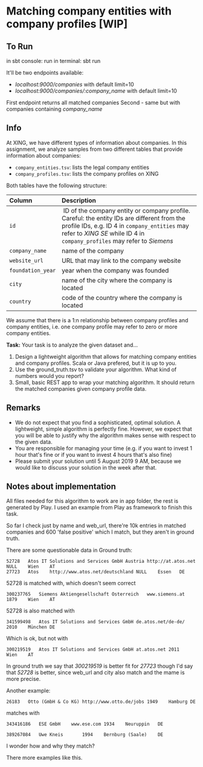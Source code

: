 Matching company entities with company profiles [WIP]
===============================================

## To Run

in sbt console: run
in terminal: sbt run

It'll be two endpoints available: 
* _localhost:9000/companies_ with default limit=10
* _localhost:9000/companies/:company_name_ with default limit=10

First endpoint returns all matched companies
Second - same but with companies containing _company_name_

## Info

At XING, we have different types of information about companies. In this assignment, we analyze samples
from two different tables that provide information about companies:

- `company_entities.tsv`: lists the legal company entities
- `company_profiles.tsv`: lists the company profiles on XING

Both tables have the following structure:

| Column             | Description |
|:-------------------|:------------|
| `id`               | ID of the company entity or company profile. Careful: the entity IDs are different from the profile IDs, e.g. ID 4 in `company_entities` may refer to _XING SE_ while ID 4 in `company_profiles` may refer to _Siemens_ |
| `company_name`     | name of the company |
| `website_url`      | URL that may link to the company website |
| `foundation_year`  | year when the company was founded |
| `city`             | name of the city where the company is located |
| `country`          | code of the country where the company is located |

We assume that there is a 1:n relationship between company profiles and company entities, i.e. one company profile may
refer to zero or more company entities.

**Task:** Your task is to analyze the given dataset and...

1. Design a lightweight algorithm that allows for matching company entities and company profiles. Scala or Java prefered, but it is up to you.
2. Use the ground_truth.tsv to validate your algorithm. What kind of numbers would you report?
3. Small, basic REST app to wrap your matching algorithm. It should return the matched companies given company profile data.


## Remarks

- We do not expect that you find a sophisticated, optimal solution. A lightweight, simple algorithm is perfectly fine. However, we expect that you will be able to justify why the algorithm makes sense with respect to the given data.
- You are responsible for managing your time (e.g. if you want to invest 1 hour that's fine or if you want to invest 4 hours that's also fine)
- Please submit your solution until 5 August 2019 9 AM, because we would like to discuss your solution in the week after that.

## Notes about implementation
All files needed for this algorithm to work are in app folder, the rest is generated by Play. I used an example from Play as framework to finish this task.

So far I check just by name and web_url, there're 10k entries in matched companies and 600 'false positive' which I match, but they aren't in ground truth.


There are some questionable data in Ground truth: 

```
52728	Atos IT Solutions and Services GmbH Austria	http://at.atos.net	NULL	Wien	AT
27723	Atos	http://www.atos.net/deutschland	NULL	Essen	DE
```

52728 is matched with, which doesn't seem correct
```
300237765	Siemens Aktiengesellschaft Österreich	www.siemens.at	1879	Wien	AT
```
52728 is also matched with 
```
341599498	Atos IT Solutions and Services GmbH	de.atos.net/de-de/	2010	München	DE
```
Which is ok, but not with 
```
300219519	Atos IT Solutions and Services GmbH	at.atos.net	2011	Wien	AT 
```
In ground truth we say that _300219519_ is better fit for _27723_ though I'd say that _52728_ is better, since web_url and city also match and the mame is more precise.

Another example:
```aidl
26183	Otto (GmbH & Co KG)	http://www.otto.de/jobs	1949	Hamburg	DE
```
matches with
	
```aidl
343416186	ESE GmbH	www.ese.com	1934	Neuruppin	DE
```

```
389267084	Uwe Kneis		1994	Bernburg (Saale)	DE
```
I wonder how and why they match?

There more examples like this.